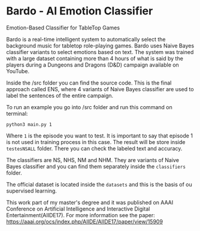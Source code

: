 # Bardo - AI Emotion Classifier
Emotion-Based Classifier for TableTop Games

Bardo is a real-time intelligent system to automatically select the background music for tabletop role-playing games. Bardo uses Naive Bayes classifier variants to select emotions based on text. The system was trained with a large dataset containing more than 4 hours of what is said by the players during a Dungeons and Dragons (D&D) campaign available on YouTube.

Inside the /src folder you can find the source code. This is the final approach called ENS, where 4 variants of Naive Bayes classifier are used to label the sentences of the entire campaign.

To run an example you go into /src folder and run this command on terminal:

`python3 main.py 1`

Where `1` is the episode you want to test. It is important to say that episode 1 is not used in training process in this case. The result will be store inside `testesNSALL` folder. There you can check the labeled text and accuracy.

The classifiers are NS, NHS, NM and NHM. They are variants of Naive Bayes classifier and you can find them separately inside the `classifiers` folder.

The official dataset is located inside the `datasets` and this is the basis of ou supervised learning.

This work part of my master's degree and it was published on AAAI Conference on Artificial Intelligence and Interactive Digital Entertainment(AIIDE17). For more information see the paper: https://aaai.org/ocs/index.php/AIIDE/AIIDE17/paper/view/15909
